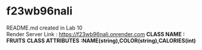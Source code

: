 # f23wb96nali
README.md created in Lab 10 <br>
Render Server Link : https://f23wb96nali.onrender.com
**CLASS NAME : FRUITS**
**CLASS ATTRIBUTES :NAME(string),COLOR(string),CALORIES(int)**